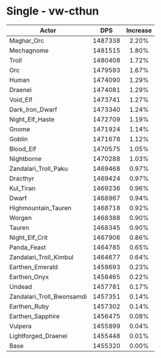 # Single - vw-cthun
| Actor | DPS | Increase |
|---|:---:|:---:|
|Maghar_Orc|1487338|2.20%|
|Mechagnome|1481515|1.80%|
|Troll|1480408|1.72%|
|Orc|1479593|1.67%|
|Human|1474090|1.29%|
|Draenei|1474081|1.29%|
|Void_Elf|1473741|1.27%|
|Dark_Iron_Dwarf|1473340|1.24%|
|Night_Elf_Haste|1472709|1.19%|
|Gnome|1471924|1.14%|
|Goblin|1471678|1.12%|
|Blood_Elf|1470575|1.05%|
|Nightborne|1470288|1.03%|
|Zandalari_Troll_Paku|1469468|0.97%|
|Dracthyr|1469424|0.97%|
|Kul_Tiran|1469236|0.96%|
|Dwarf|1468967|0.94%|
|Highmountain_Tauren|1468718|0.92%|
|Worgen|1468388|0.90%|
|Tauren|1468345|0.90%|
|Night_Elf_Crit|1467906|0.86%|
|Panda_Feast|1464785|0.65%|
|Zandalari_Troll_Kimbul|1464677|0.64%|
|Earthen_Emerald|1458693|0.23%|
|Earthen_Onyx|1458465|0.22%|
|Undead|1457781|0.17%|
|Zandalari_Troll_Bwonsamdi|1457351|0.14%|
|Earthen_Ruby|1457302|0.14%|
|Earthen_Sapphire|1456475|0.08%|
|Vulpera|1455899|0.04%|
|Lightforged_Draenei|1455448|0.01%|
|Base|1455320|0.00%|
